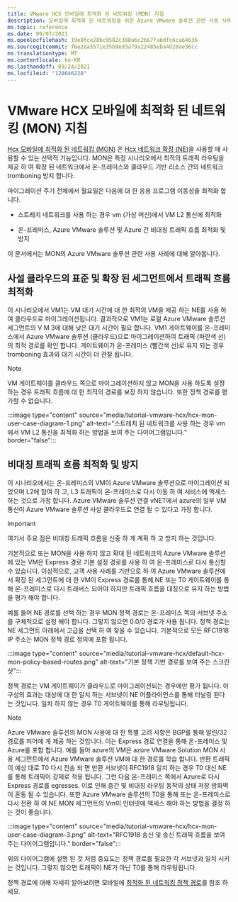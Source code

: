 ```yaml
---
title: VMware HCX 모바일에 최적화 된 네트워킹 (MON) 지침
description: 모바일에 최적화 된 네트워킹을 위한 Azure VMware 솔루션 관련 사용 사례에 대해 알아봅니다 (MON).
ms.topic: reference
ms.date: 09/07/2021
ms.openlocfilehash: 19e8fce28bc9582c388a6c2667fa6dfc6ca64636
ms.sourcegitcommit: f6e2ea5571e35b9ed3a79a22485eba4d20ae36cc
ms.translationtype: MT
ms.contentlocale: ko-KR
ms.lasthandoff: 09/24/2021
ms.locfileid: "128646228"
---
```

# <a name="vmware-hcx-mobility-optimized-networking-mon-guidance"></a>VMware HCX 모바일에 최적화 된 네트워킹 (MON) 지침

[Hcx 모바일에 최적화 된 네트워킹 (MON)](https://docs.vmware.com/en/VMware-HCX/4.2/hcx-user-guide/GUID-0E254D74-60A9-479C-825D-F373C41F40BC.html) 은 [Hcx 네트워크 확장 (NE)](configure-hcx-network-extension.md)을 사용할 때 사용할 수 있는 선택적 기능입니다. MON은 특정 시나리오에서 최적의 트래픽 라우팅을 제공 하 여 확장 된 네트워크에서 온-프레미스와 클라우드 기반 리소스 간의 네트워크 tromboning 방지 합니다. 

마이그레이션 주기 전체에서 월요일은 다음에 대 한 응용 프로그램 이동성을 최적화 합니다.

- 스트레치 네트워크를 사용 하는 경우 vm (가상 머신)에서 VM L2 통신에 최적화 

- 온-프레미스, Azure VMware 솔루션 및 Azure 간 비대칭 트래픽 흐름 최적화 및 방지


이 문서에서는 MON의 Azure VMware 솔루션 관련 사용 사례에 대해 알아봅니다.


## <a name="optimize-traffic-flows-across-standard-and-stretched-segments-on-the-private-cloud-side"></a>사설 클라우드의 표준 및 확장 된 세그먼트에서 트래픽 흐름 최적화 

이 시나리오에서 VM1는 VM 대기 시간에 대 한 최적의 VM을 제공 하는 NE를 사용 하 여 클라우드로 마이그레이션됩니다. 결과적으로 VM1는 로컬 Azure VMware 솔루션 세그먼트의 V M 3에 대해 낮은 대기 시간이 필요 합니다. VM1 게이트웨이를 온-프레미스에서 Azure VMware 솔루션 (클라우드)으로 마이그레이션하여 트래픽 (파란색 선)의 최적 경로를 확인 합니다. 게이트웨이가 온-프레미스 (빨간색 선)로 유지 되는 경우 tromboning 효과와 대기 시간이 더 관찰 됩니다. 

>[!NOTE]
>VM 게이트웨이를 클라우드 쪽으로 마이그레이션하지 않고 MON을 사용 하도록 설정 하는 경우 트래픽 흐름에 대 한 최적의 경로를 보장 하지 않습니다.  또한 정책 경로를 평가할 수 없습니다.

:::image type="content" source="media/tutorial-vmware-hcx/hcx-mon-user-case-diagram-1.png" alt-text="스트레치 된 네트워크를 사용 하는 경우 vm에서 VM L2 통신을 최적화 하는 방법을 보여 주는 다이어그램입니다." border="false":::



## <a name="optimize-and-avoid-asymmetric-traffic-flows"></a>비대칭 트래픽 흐름 최적화 및 방지 

이 시나리오에서는 온-프레미스의 VM이 Azure VMware 솔루션으로 마이그레이션 되었으며 L2에 참여 하 고, L3 트래픽이 온-프레미스로 다시 이동 하 여 서비스에 액세스 하는 것으로 가정 합니다. Azure VMware 솔루션 연결 vNET에서 azure의 일부 VM 통신이 Azure VMware 솔루션 사설 클라우드로 연결 될 수 있다고 가정 합니다.

>[!IMPORTANT]
>여기서 주요 점은 비대칭 트래픽 흐름을 신중 하 게 계획 하 고 방지 하는 것입니다. 

기본적으로 또는 MON을 사용 하지 않고 확대 된 네트워크의 Azure VMware 솔루션에 있는 VM은 Express 경로 기본 설정 경로를 사용 하 여 온-프레미스로 다시 통신할 수 있습니다. 이상적으로, 고객 사용 사례를 기반으로 하 여 Azure VMware 솔루션에서 확장 된 세그먼트에 대 한 VM이 Express 경로를 통해 NE 또는 T0 게이트웨이를 통해 온-프레미스로 다시 트래버스 되어야 하지만 트래픽 흐름을 대칭으로 유지 하는 방법을 평가 해야 합니다.

예를 들어 NE 경로를 선택 하는 경우 MON 정책 경로는 온-프레미스 쪽의 서브넷 주소를 구체적으로 설정 해야 합니다. 그렇지 않으면 0.0/0 경로가 사용 됩니다. 정책 경로는 NE 세그먼트 아래에서 고급을 선택 하 여 찾을 수 있습니다. 기본적으로 모든 RFC1918 IP 주소는 MON 정책 경로 정의에 포함 됩니다. 

:::image type="content" source="media/tutorial-vmware-hcx/default-hcx-mon-policy-based-routes.png" alt-text="기본 정책 기반 경로를 보여 주는 스크린샷":::

정책 경로는 VM 게이트웨이가 클라우드로 마이그레이션되는 경우에만 평가 됩니다. 이 구성의 효과는 대상에 대 한 일치 하는 서브넷이 NE 어플라이언스를 통해 터널링 된다는 것입니다.  일치 하지 않는 경우 T0 게이트웨이를 통해 라우팅됩니다.

>[!NOTE]
>Azure VMware 솔루션의 MON 사용에 대 한 특별 고려 사항은 BGP를 통해 알린/32 경로를 피어에 게 제공 하는 것입니다. 이는 Express 경로 연결을 통해 온-프레미스 및 Azure를 포함 합니다. 예를 들어 azure의 VM은 azure VMware Solution MON 사용 세그먼트에서 Azure VMware 솔루션 VM에 대 한 경로를 학습 합니다. 반환 트래픽이 예상 대로 T0 다시 전송 되 면 반환 서브넷이 RFC1918 일치 하는 경우 T0 대신 NE를 통해 트래픽이 강제로 적용 됩니다.  그런 다음 온-프레미스 쪽에서 Azure로 다시 Express 경로를 egresses.  이로 인해 중간 및 비대칭 라우팅 동작의 상태 저장 방화벽이 혼동 될 수 있습니다. 또한 Azure VMware 솔루션의 T0을 통해 또는 온-프레미스로 다시 전환 하 여 NE MON 세그먼트의 Vm이 인터넷에 액세스 해야 하는 방법을 결정 하는 것이 좋습니다.

:::image type="content" source="media/tutorial-vmware-hcx/hcx-mon-user-case-diagram-3.png" alt-text="RFC1918 송신 및 송신 트래픽 흐름을 보여 주는 다이어그램입니다." border="false":::

위의 다이어그램에 설명 된 것 처럼 중요도는 정책 경로를 필요한 각 서브넷과 일치 시키는 것입니다. 그렇지 않으면 트래픽이 NE가 아닌 T0를 통해 라우팅됩니다.

 
정책 경로에 대해 자세히 알아보려면 모바일에 [최적화 된 네트워킹 정책 경로](https://docs.vmware.com/en/VMware-HCX/4.1/hcx-user-guide/GUID-F45B1DB5-C640-4A75-AEC5-45C58B1C9D63.html)를 참조 하세요.

